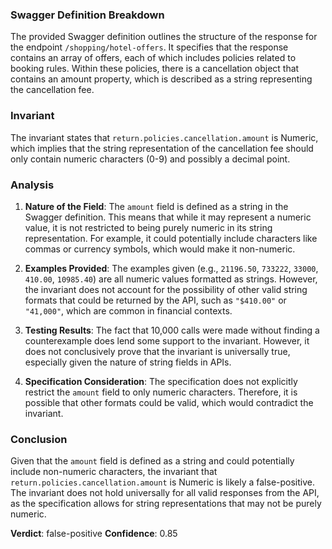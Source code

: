 ### Swagger Definition Breakdown
The provided Swagger definition outlines the structure of the response for the endpoint `/shopping/hotel-offers`. It specifies that the response contains an array of offers, each of which includes policies related to booking rules. Within these policies, there is a cancellation object that contains an amount property, which is described as a string representing the cancellation fee.

### Invariant
The invariant states that `return.policies.cancellation.amount` is Numeric, which implies that the string representation of the cancellation fee should only contain numeric characters (0-9) and possibly a decimal point.

### Analysis
1. **Nature of the Field**: The `amount` field is defined as a string in the Swagger definition. This means that while it may represent a numeric value, it is not restricted to being purely numeric in its string representation. For example, it could potentially include characters like commas or currency symbols, which would make it non-numeric.

2. **Examples Provided**: The examples given (e.g., `21196.50`, `733222`, `33000`, `410.00`, `10985.40`) are all numeric values formatted as strings. However, the invariant does not account for the possibility of other valid string formats that could be returned by the API, such as `"$410.00"` or `"41,000"`, which are common in financial contexts.

3. **Testing Results**: The fact that 10,000 calls were made without finding a counterexample does lend some support to the invariant. However, it does not conclusively prove that the invariant is universally true, especially given the nature of string fields in APIs.

4. **Specification Consideration**: The specification does not explicitly restrict the `amount` field to only numeric characters. Therefore, it is possible that other formats could be valid, which would contradict the invariant.

### Conclusion
Given that the `amount` field is defined as a string and could potentially include non-numeric characters, the invariant that `return.policies.cancellation.amount` is Numeric is likely a false-positive. The invariant does not hold universally for all valid responses from the API, as the specification allows for string representations that may not be purely numeric. 

**Verdict**: false-positive
**Confidence**: 0.85
